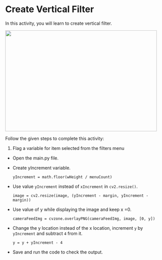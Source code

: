 Create Vertical Filter
=======================

In this activity, you will learn to create vertical filter.

<img src= "https://s3.amazonaws.com/media-p.slid.es/uploads/1525749/images/10495566/readingvideo.gif" width = "480" height = "320">


Follow the given steps to complete this activity:

1. Flag a variable for item selected from the filters menu

* Open the main.py file.

* Create yIncrement variable.

    `yIncrement = math.floor(wHeight / menuCount)`


* Use value `yIncrement` instead of `xIncrement` in `cv2.resize()`.

    `image = cv2.resize(image, (yIncrement - margin, yIncrement - margin))`

* Use value of y while displaying the image and keep x =0.

    `cameraFeedImg = cvzone.overlayPNG(cameraFeedImg, image, [0, y])`

* Change the y location instead of the x location, increment `y` by `yIncrement` and subtract `4` from it.

    `y = y + yIncrement - 4`

* Save and run the code to check the output.






